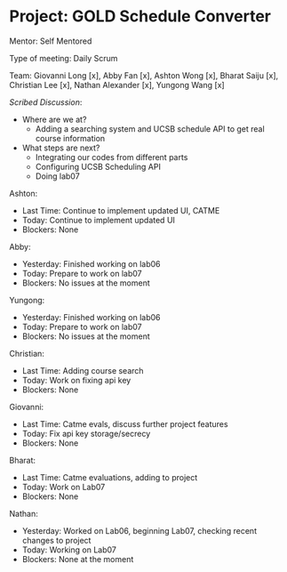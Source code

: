 # Project: GOLD Schedule Converter

Mentor: Self Mentored

Type of meeting: Daily Scrum

Team: Giovanni Long [x], Abby Fan [x], Ashton Wong [x], Bharat Saiju [x], Christian Lee [x], Nathan Alexander [x], Yungong Wang [x]

*Scribed Discussion*:
- Where are we at?
  - Adding a searching system and UCSB schedule API to get real course information
- What steps are next?
  - Integrating our codes from different parts
  - Configuring UCSB Scheduling API
  - Doing lab07

Ashton:
 - Last Time: Continue to implement updated UI, CATME
 - Today: Continue to implement updated UI
 - Blockers: None

Abby:
 - Yesterday: Finished working on lab06
 - Today: Prepare to work on lab07
 - Blockers: No issues at the moment

Yungong:
 - Yesterday: Finished working on lab06
 - Today: Prepare to work on lab07
 - Blockers: No issues at the moment

Christian:
 - Last Time: Adding course search
 - Today: Work on fixing api key
 - Blockers: None

Giovanni:
 - Last Time: Catme evals, discuss further project features
 - Today: Fix api key storage/secrecy
 - Blockers: None

Bharat:
 - Last Time: Catme evaluations, adding to project
 - Today: Work on Lab07
 - Blockers: None

Nathan:
 - Yesterday: Worked on Lab06, beginning Lab07, checking recent changes to project
 - Today: Working on Lab07
 - Blockers: None at the moment